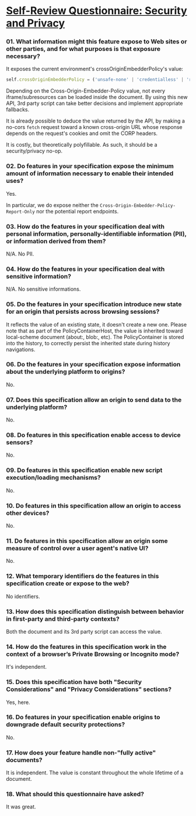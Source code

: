 # [Self-Review Questionnaire: Security and Privacy](https://w3ctag.github.io/security-questionnaire/)

### 01.  What information might this feature expose to Web sites or other parties, and for what purposes is that exposure necessary?

It exposes the current environment's crossOriginEmbedderPolicy's value:
```js
self.crossOriginEmbedderPolicy = ('unsafe-none' | 'credentialless' | 'require-corp');
```

Depending on the Cross-Origin-Embedder-Policy value, not every
iframe/subresources can be loaded inside the document. By using this new API, 
3rd party script can take better decisions and implement appropriate fallbacks.

It is already possible to deduce the value returned by the API, by making a
no-cors `fetch` request toward a known cross-origin URL whose response depends
on the request's cookies and omit the CORP headers.

It is costly, but theoretically polyfillable. As such, it should be a
security/privacy no-op.

### 02.  Do features in your specification expose the minimum amount of information necessary to enable their intended uses?

Yes.

In particular, we do expose neither the
`Cross-Origin-Embedder-Policy-Report-Only` nor the potential report endpoints.

### 03.  How do the features in your specification deal with personal information, personally-identifiable information (PII), or information derived from them?

N/A. No PII.

### 04.  How do the features in your specification deal with sensitive information?

N/A. No sensitive informations.

### 05.  Do the features in your specification introduce new state for an origin that persists across browsing sessions?

It reflects the value of an existing state, it doesn't create a new one. Please
note that as part of the PolicyContainerHost, the value is inherited toward
local-scheme document (about:, blob:, etc). The PolicyContainer is stored into
the history, to correctly persist the inherited state during history
navigations.

### 06.  Do the features in your specification expose information about the underlying platform to origins?

No.

### 07.  Does this specification allow an origin to send data to the underlying platform?

No.

### 08.  Do features in this specification enable access to device sensors?

No.

### 09.  Do features in this specification enable new script execution/loading mechanisms?

No.

### 10.  Do features in this specification allow an origin to access other devices?

No.

### 11.  Do features in this specification allow an origin some measure of control over a user agent's native UI?

No.

### 12.  What temporary identifiers do the features in this specification create or expose to the web?

No identifiers.

### 13.  How does this specification distinguish between behavior in first-party and third-party contexts?

Both the document and its 3rd party script can access the value.

### 14.  How do the features in this specification work in the context of a browser’s Private Browsing or Incognito mode?

It's independent.

### 15.  Does this specification have both "Security Considerations" and "Privacy Considerations" sections?

Yes, here.

### 16.  Do features in your specification enable origins to downgrade default security protections?

No.

### 17.  How does your feature handle non-"fully active" documents?

It is independent. The value is constant throughout the whole lifetime of a
document.

### 18.  What should this questionnaire have asked?

It was great.
